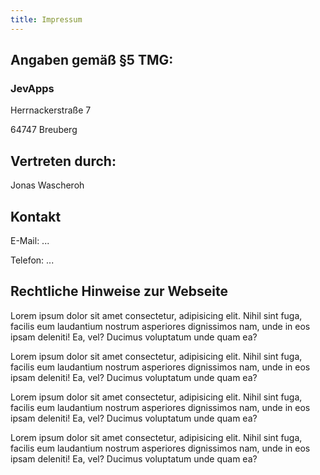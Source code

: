 ```yaml
---
title: Impressum
---
```


## Angaben gemäß §5 TMG:
### JevApps

Herrnackerstraße 7

64747 Breuberg

## Vertreten durch:

Jonas Wascheroh

## Kontakt

E-Mail: ...

Telefon: ...

## Rechtliche Hinweise zur Webseite

Lorem ipsum dolor sit amet consectetur, adipisicing elit. Nihil sint fuga, facilis eum laudantium nostrum asperiores dignissimos nam, unde in eos ipsam deleniti! Ea, vel? Ducimus voluptatum unde quam ea?

Lorem ipsum dolor sit amet consectetur, adipisicing elit. Nihil sint fuga, facilis eum laudantium nostrum asperiores dignissimos nam, unde in eos ipsam deleniti! Ea, vel? Ducimus voluptatum unde quam ea?

Lorem ipsum dolor sit amet consectetur, adipisicing elit. Nihil sint fuga, facilis eum laudantium nostrum asperiores dignissimos nam, unde in eos ipsam deleniti! Ea, vel? Ducimus voluptatum unde quam ea?

Lorem ipsum dolor sit amet consectetur, adipisicing elit. Nihil sint fuga, facilis eum laudantium nostrum asperiores dignissimos nam, unde in eos ipsam deleniti! Ea, vel? Ducimus voluptatum unde quam ea?